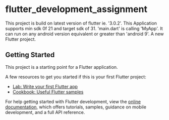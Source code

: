 # flutter_development_assignment

This project is build on latest version of flutter ie. '3.0.2'.
This Application supports min sdk 0f 21 and target sdk of 31.
'main.dart' is calling 'MyApp'.
It can run on any android version equivalent or greater than 'android 9'.
A new Flutter project.

## Getting Started

This project is a starting point for a Flutter application.

A few resources to get you started if this is your first Flutter project:

- [Lab: Write your first Flutter app](https://docs.flutter.dev/get-started/codelab)
- [Cookbook: Useful Flutter samples](https://docs.flutter.dev/cookbook)

For help getting started with Flutter development, view the
[online documentation](https://docs.flutter.dev/), which offers tutorials,
samples, guidance on mobile development, and a full API reference.
